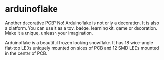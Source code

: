 # arduinoflake

Another decorative PCB? No! Arduinoflake is not only a decoration. It is also a platform. You can use it as a toy, badge, learning kit, game or decoration. Make it a unique, unleash your imagination.



Arduinoflake is a beautiful frozen looking snowflake. It has 18 wide-angle flat-top LEDs uniquely mounted on sides of PCB and 12 SMD LEDs mounted in the center of PCB.